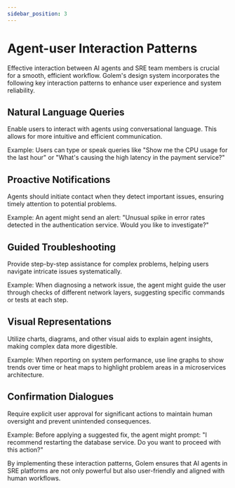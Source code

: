 ```yaml
---
sidebar_position: 3
---
```


# Agent-user Interaction Patterns

Effective interaction between AI agents and SRE team members is crucial for a smooth, efficient workflow. Golem's design system incorporates the following key interaction patterns to enhance user experience and system reliability.

## Natural Language Queries

Enable users to interact with agents using conversational language. This allows for more intuitive and efficient communication.

Example: Users can type or speak queries like "Show me the CPU usage for the last hour" or "What's causing the high latency in the payment service?"

## Proactive Notifications

Agents should initiate contact when they detect important issues, ensuring timely attention to potential problems.

Example: An agent might send an alert: "Unusual spike in error rates detected in the authentication service. Would you like to investigate?"

## Guided Troubleshooting

Provide step-by-step assistance for complex problems, helping users navigate intricate issues systematically.

Example: When diagnosing a network issue, the agent might guide the user through checks of different network layers, suggesting specific commands or tests at each step.

## Visual Representations

Utilize charts, diagrams, and other visual aids to explain agent insights, making complex data more digestible.

Example: When reporting on system performance, use line graphs to show trends over time or heat maps to highlight problem areas in a microservices architecture.

## Confirmation Dialogues

Require explicit user approval for significant actions to maintain human oversight and prevent unintended consequences.

Example: Before applying a suggested fix, the agent might prompt: "I recommend restarting the database service. Do you want to proceed with this action?"

By implementing these interaction patterns, Golem ensures that AI agents in SRE platforms are not only powerful but also user-friendly and aligned with human workflows.